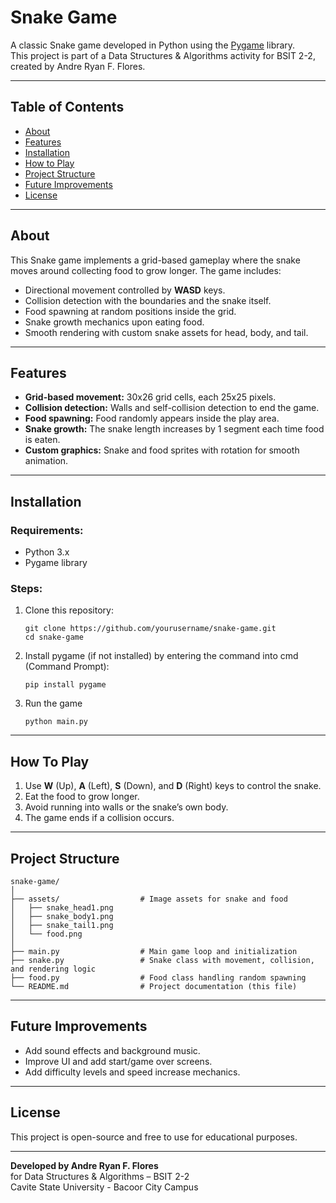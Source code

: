 # Snake Game

A classic Snake game developed in Python using the [Pygame](https://www.pygame.org/) library.  
This project is part of a Data Structures & Algorithms activity for BSIT 2-2, created by Andre Ryan F. Flores.

---

## Table of Contents
- [About](#about)
- [Features](#features)
- [Installation](#installation)
- [How to Play](#how-to-play)
- [Project Structure](#project-structure)
- [Future Improvements](#future-improvements)
- [License](#license)

---

## About

This Snake game implements a grid-based gameplay where the snake moves around collecting food to grow longer. The game includes:

- Directional movement controlled by **WASD** keys.
- Collision detection with the boundaries and the snake itself.
- Food spawning at random positions inside the grid.
- Snake growth mechanics upon eating food.
- Smooth rendering with custom snake assets for head, body, and tail.
  
---

## Features

- **Grid-based movement:** 30x26 grid cells, each 25x25 pixels.
- **Collision detection:** Walls and self-collision detection to end the game.
- **Food spawning:** Food randomly appears inside the play area.
- **Snake growth:** The snake length increases by 1 segment each time food is eaten.
- **Custom graphics:** Snake and food sprites with rotation for smooth animation.

---

## Installation

### Requirements:
- Python 3.x
- Pygame library

### Steps:

1. Clone this repository:
   ```
   git clone https://github.com/yourusername/snake-game.git
   cd snake-game
   ```
2. Install pygame (if not installed) by entering the command into cmd (Command Prompt):
   ```
   pip install pygame

3. Run the game
   ```
   python main.py

---

## How To Play

1. Use **W** (Up), **A** (Left), **S** (Down), and **D** (Right) keys to control the snake.
2. Eat the food to grow longer.
3. Avoid running into walls or the snake’s own body.
4. The game ends if a collision occurs.

---

## Project Structure
  ```
  snake-game/
  │
  ├── assets/                  # Image assets for snake and food
  │   ├── snake_head1.png
  │   ├── snake_body1.png
  │   ├── snake_tail1.png
  │   └── food.png
  │
  ├── main.py                  # Main game loop and initialization
  ├── snake.py                 # Snake class with movement, collision, and rendering logic
  ├── food.py                  # Food class handling random spawning
  └── README.md                # Project documentation (this file)
  ```

---

## Future Improvements

- Add sound effects and background music.
- Improve UI and add start/game over screens.
- Add difficulty levels and speed increase mechanics.

---

## License

This project is open-source and free to use for educational purposes.

---

**Developed by Andre Ryan F. Flores**<br />
for Data Structures & Algorithms – BSIT 2-2<br />
Cavite State University - Bacoor City Campus
